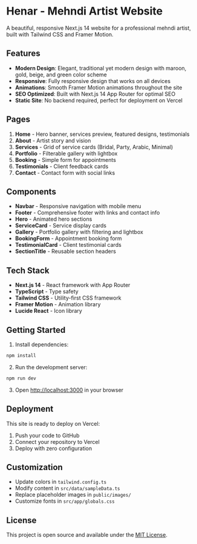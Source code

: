 # Henar - Mehndi Artist Website

A beautiful, responsive Next.js 14 website for a professional mehndi artist, built with Tailwind CSS and Framer Motion.

## Features

- **Modern Design**: Elegant, traditional yet modern design with maroon, gold, beige, and green color scheme
- **Responsive**: Fully responsive design that works on all devices
- **Animations**: Smooth Framer Motion animations throughout the site
- **SEO Optimized**: Built with Next.js 14 App Router for optimal SEO
- **Static Site**: No backend required, perfect for deployment on Vercel

## Pages

1. **Home** - Hero banner, services preview, featured designs, testimonials
2. **About** - Artist story and vision
3. **Services** - Grid of service cards (Bridal, Party, Arabic, Minimal)
4. **Portfolio** - Filterable gallery with lightbox
5. **Booking** - Simple form for appointments
6. **Testimonials** - Client feedback cards
7. **Contact** - Contact form with social links

## Components

- **Navbar** - Responsive navigation with mobile menu
- **Footer** - Comprehensive footer with links and contact info
- **Hero** - Animated hero sections
- **ServiceCard** - Service display cards
- **Gallery** - Portfolio gallery with filtering and lightbox
- **BookingForm** - Appointment booking form
- **TestimonialCard** - Client testimonial cards
- **SectionTitle** - Reusable section headers

## Tech Stack

- **Next.js 14** - React framework with App Router
- **TypeScript** - Type safety
- **Tailwind CSS** - Utility-first CSS framework
- **Framer Motion** - Animation library
- **Lucide React** - Icon library

## Getting Started

1. Install dependencies:
```bash
npm install
```

2. Run the development server:
```bash
npm run dev
```

3. Open [http://localhost:3000](http://localhost:3000) in your browser

## Deployment

This site is ready to deploy on Vercel:

1. Push your code to GitHub
2. Connect your repository to Vercel
3. Deploy with zero configuration

## Customization

- Update colors in `tailwind.config.ts`
- Modify content in `src/data/sampleData.ts`
- Replace placeholder images in `public/images/`
- Customize fonts in `src/app/globals.css`

## License

This project is open source and available under the [MIT License](LICENSE).